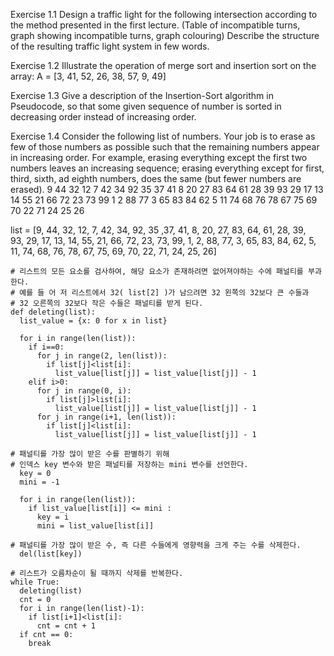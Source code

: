 
Exercise 1.1
Design a traffic light for the following intersection according to the method presented in the first lecture. (Table of incompatible turns, graph showing incompatible turns, graph colouring) Describe the structure of the resulting traffic light system in few words.


Exercise 1.2
Illustrate the operation of merge sort and insertion sort on the array:
A = [3, 41, 52, 26, 38, 57, 9, 49]


Exercise 1.3
Give a description of the Insertion-Sort algorithm in Pseudocode, so that some given sequence of number is sorted in decreasing order instead of increasing order.


Exercise 1.4
Consider the following list of numbers. Your job is to erase as few of those numbers as possible such that the remaining numbers appear in increasing order. For example, erasing everything except the first two numbers leaves an increasing sequence; erasing everything except for first, third, sixth, ad eighth numbers, does the same (but fewer numbers are erased).
9 44 32 12 7 42 34 92 35 37 41 8 20 27 83 64 61 28 39 93 29 17 13 14 55
21 66 72 23 73 99 1 2 88 77 3 65 83 84 62 5 11 74 68 76 78 67 75 69 70 22
71 24 25 26 

list = [9, 44, 32, 12, 7, 42, 34, 92, 35 ,37, 41, 8, 20, 27, 83, 64, 61, 28, 39,  
    93, 29, 17, 13, 14, 55, 21, 66, 72, 23, 73, 99, 1, 2, 88, 77, 3, 65, 83,
    84, 62, 5, 11, 74, 68, 76, 78, 67, 75, 69, 70, 22, 71, 24, 25, 26]
~~~
# 리스트의 모든 요소를 검사하여, 해당 요소가 존재하려면 없어져야하는 수에 패널티를 부과한다. 
# 예를 들 어 저 리스트에서 32( list[2] )가 남으려면 32 왼쪽의 32보다 큰 수들과 
# 32 오른쪽의 32보다 작은 수들은 패널티를 받게 된다.
def deleting(list):
  list_value = {x: 0 for x in list}
   
  for i in range(len(list)):
    if i==0:
      for j in range(2, len(list)):
        if list[j]<list[i]:
          list_value[list[j]] = list_value[list[j]] - 1
    elif i>0:
      for j in range(0, i):
        if list[j]>list[i]:
          list_value[list[j]] = list_value[list[j]] - 1
      for j in range(i+1, len(list)):
        if list[j]<list[i]:
          list_value[list[j]] = list_value[list[j]] - 1

# 패널티를 가장 많이 받은 수를 판별하기 위해 
# 인덱스 key 변수와 받은 패널티를 저장하는 mini 변수를 선언한다.
  key = 0
  mini = -1
     
  for i in range(len(list)):
    if list_value[list[i]] <= mini :
      key = i
      mini = list_value[list[i]]

# 패널티를 가장 많이 받은 수, 즉 다른 수들에게 영향력을 크게 주는 수를 삭제한다.
  del(list[key])

# 리스트가 오름차순이 될 때까지 삭제를 반복한다. 
while True:
  deleting(list)
  cnt = 0
  for i in range(len(list)-1):
    if list[i+1]<list[i]:
      cnt = cnt + 1
  if cnt == 0:
    break
~~~
